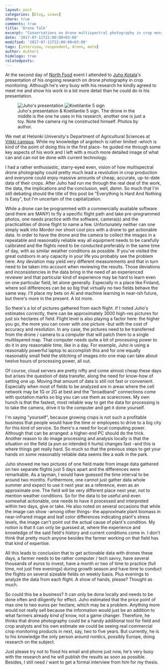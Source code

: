 ```yaml
---
layout: post
categories: [blog, views]
share: true
comments: true
title: 'Drone Talk'
excerpt: "Conversations on drone multispectral photography in crop monitoring"
date: '2017-07-11T22:00:00+03:00'
modified: '2017-07-11T22:00:00+03:00'
tags: [interview, respondent, drone, meta]
author: Author1
hidelogo: true
relatedposts:
---
```

At the second day of [North Food](https://startnorth.com/#/event/77) event I attended to [Juho Kotala](https://tuhat.helsinki.fi/portal/fi/persons/juho-kotala(65a3c557-5dbb-427d-b2d8-e3b3c8b8f1b4).html)'s presentation of his ongoing research on drone photography in crop monitoring. Although he's very busy with his research he kindly agreed to meet me and show his work in a bit more detail than he could do in his presentation.

<figure class="half">
    <img src="../../../images/posts/IMG_1219.jpg" alt="Juho's presentation">
    <img src="../../../images/posts/IMG_1330.jpg" alt="Koetilantie 5 sign">
    <figcaption>Juho's presentation & Koetilantie 5 sign. The drone in the middle is the one he uses in his research, another one is just a toy. Note the camera rig he constructed himself. Photos by author.</figcaption>
</figure>


We met at Helsinki University's Department of Agricultural Sciences at [Viikki campus](http://www.helsinki.fi/agriculturalsciences/department/map.html). While my knowledge of argotech is rather limited -which is kind of the point of doing this in the first place- he guided me through some key aspects of his work and I left with a much more detailed image of what can and can not be done with current technology.

I had a rather enthusiastic, starry-eyed even, vision of how multispectral drone photography could pretty much lead a revolution in crop production and everyone could enjoy massive amounts of cheap, accurate, up-to-date data of their crops. After Juho had run me through the real deal of the work, the data, the implications and the conclusion, well, *damn*. So much that I'm still debating should the title of this post  be "Everything Is Hard And Nothing Is Easy", but I'm uncertain of the capitalization.

While a drone can be programmed with a commercially available software (and there are MANY) to fly a specific flight path and take pre-programmed photos, one needs practice with the software, camera(s) and the practicalities of drone flight to name a few. Unfortunately neither can one simply walk into Mordor nor shoot cool pics with a drone to get actionable data. In order to have the drone and the camera to collect the images in a repeatable and reasonably reliable way all equipment needs to be carefully calibrated and the flights need to be conducted preferably in the same time of day, with as similar weather conditions as possible. If you've visited the great outdoors in any capacity in your life you probably see the problem here. Any deviation may yield very different measurements and that in turn need to be taken into account when reviewing the results. Those deviations and inconsistencies in the data bring in the need of an experienced reviewer and that particular kind of experience may be hard to learn even on one particular field, let alone generally. Especially in a place like Finland, where soil differences can be so big that virtually no two fields behave the same way. I'll place my bets on AI and machine learning in near-ish future, but there's more in the present. A lot more.

So there's a lot of pictures gathered from each flight. If I noted Juho's estimates correctly, there can be approximately 3000 high-res pictures for just six hectares of field. Flight level is also playing a factor here: the higher you go, the more you can cover with one picture -but with the cost of accuracy and resolution. In any case, the pictures need to be transferred from the drone / camera to a computer that will patch them to a single multilayered map. That computer needs quite a bit of processing power to do it in any reasonable time, like in a day. For example, Juho is using a reasonably powerful laptop to accomplish this and for one equally reasonably small field the stitching of images into one map can take about twelve hours of processing power, all out.

Of course, cloud servers are pretty nifty and come almost cheap these days but arises the question of data transfer, along the need for know-how of setting one up. Moving that amount of data is still not fast or convenient. Especially when most of fields to be analyzed are in areas where the cell network may be 1G or 2G at best and the "broadband" connections come with quotation marks so big you can use them as scarecrows. My own hunch is that the fastest, most reliable way to get the data for processing is to take the camera, drive it to the computer and get it done yourself.

I'm saying "yourself", because growing crops is not such a profitable business that people would have the time or employees to drive to a big city for this kind of service. So there's a need for local computing power. Although that can be arranged: a higher-end PC should do the trick. Another reason to do image processing and analysis locally is that the situation on the field (a pun so intended it hurts) changes fast -and this is where things get really hard. So much so that the previous steps to get your hands on some reasonably reliable data seems like a walk in the park.

Juho showed me two pictures of one field made from image data gathered on two separate flights just 5 days apart and the differences were remarkable. As a layman, I would have guessed the time interval to be around two months. Furthermore, one cannot just gather data whole summer and expect to use it next year as a reference, even as an approximate one. The field will be very different place next year, not to mention weather conditions. So for the data to be useful and even somewhat actionable, one needs to have it processed and interpreted within two days, give or take. He also noted on several occasions that while the image can show -among other things- the approximate plant biomass in near-infrared image and leaf color differences indicating plant's stress levels, the image can't point out the actual cause of plant's condition. My notion is that it can only be guessed at, where the experience and knowledge of the said field's history and current conditions come in. I don't think that pretty much anyone besides the farmer working on that field has that kind of expertise.

All this leads to conclusion that to get actionable data with drones these days, a farmer needs to be rather computer / tech savvy, have several thousands of euros to invest, have a month or two of time to practice (full time, not just free evenings) during growth season and have time to conduct the flights on several sizeable fields on weekly basis. Plus evenings to analyze the data from each flight. A show of hands, please? Thought as much.

So could this be a business? It can only be done locally and needs to be done often and diligently for effect. Juho estimated that the price point of max one to two euros per hectare, which may be a problem. Anything more would not really sell because the information would just be an addition to what farmers already *kind of* know, not a game changer. Therefore, he thinks that drone photography could be a handy additional tool for field and crop analysts and his own estimate we could be seeing real commercial crop monitoring products in next, say, two to five years. But currently, he is to his knowledge the only person around nordics, possibly Europe, doing research on the subject.

Just please try not to flood his email and phone just now, he's very busy with the research and he will publish the results as soon as possible. Besides, I still need / want to get a formal interview from him for my thesis.
